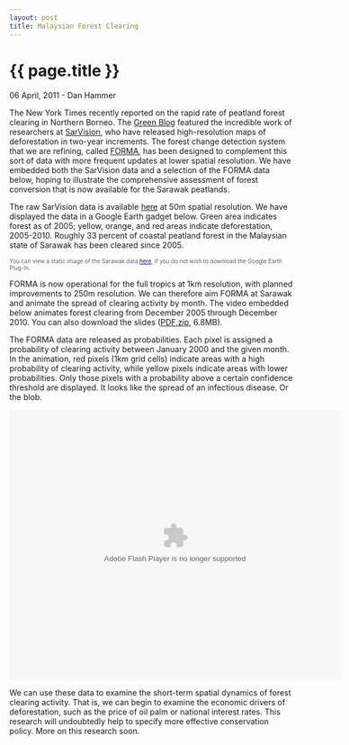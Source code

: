 ```yaml
---
layout: post
title: Malaysian Forest Clearing
---
```


{{ page.title }}
================

<p class="meta">06 April, 2011 - Dan Hammer</p>

The New York Times recently reported on the rapid rate of peatland forest clearing in Northern Borneo. The [Green Blog](http://goo.gl/kq286) featured the incredible work of researchers at [SarVision](http://www.sarvision.nl/), who have released high-resolution maps of deforestation in two-year increments.  The forest change detection system that we are refining, called [FORMA](http://www.cgdev.org/forest), has been designed to complement this sort of data with more frequent updates at lower spatial resolution.  We have embedded both the SarVision data and a selection of the FORMA data below, hoping to illustrate the comprehensive assessment of forest conversion that is now available for the Sarawak peatlands.
</br>

The raw SarVision data is available [here](http://goo.gl/yQfQQ) at 50m spatial resolution.  We have displayed the data in a Google Earth gadget below.  Green area indicates forest as of 2005; yellow, orange, and red areas indicate deforestation, 2005-2010.  Roughly 33 percent of coastal peatland forest in the Malaysian state of Sarawak has been cleared since 2005.
</br> 

<font color="#606060" size="1">You can view a static image of the Sarawak data [<font color="0000FF">here</font>](http://dl.dropbox.com/u/5365589/sarawak-sarvision.png), if you do not wish to download the Google Earth Plug-In.</font>
<script src="http://www.gmodules.com/ig/ifr?url=http://code.google.com/apis/kml/embed/embedkmlgadget.xml&amp;up_kml_url=http%3A%2F%2Fdl.dropbox.com%2Fu%2F5365589%2Fkml%2Ftmp.kml&amp;up_view_mode=earth&amp;up_earth_2d_fallback=0&amp;up_earth_fly_from_space=1&amp;up_earth_show_nav_controls=1&amp;up_earth_show_buildings=0&amp;up_earth_show_terrain=1&amp;up_earth_show_roads=1&amp;up_earth_show_borders=1&amp;up_earth_sphere=earth&amp;up_maps_zoom_out=0&amp;up_maps_default_type=satellite&amp;synd=open&amp;w=579&amp;h=400&amp;title=&amp;border=%23ffffff%7C3px%2C1px+solid+%23999999&amp;output=js"></script>

FORMA is now operational for the full tropics at 1km resolution, with planned improvements to 250m resolution.  We can therefore aim FORMA at Sarawak and animate the spread of clearing activity by month.  The video embedded below animates forest clearing from December 2005 through December 2010.  You can also download the slides ([PDF.zip](http://dl.dropbox.com/u/5365589/sarawak.pdf.zip), 6.8MB).

The FORMA data are released as probabilities.  Each pixel is assigned a probability of clearing activity between January 2000 and the given month.  In the animation, red pixels (1km grid cells) indicate areas with a high probability of clearing activity, while yellow pixels indicate areas with lower probabilities.  Only those pixels with a probability above a certain confidence threshold are displayed.  It looks like the spread of an infectious disease.  Or the blob.

<object width="589" height="480" id="player"><param name="movie" value="http://www.authorstream.com/player.swf?p=939674_634376370339997500&pt=3" /><param name="allowfullscreen" value="true" /><param name="allowScriptAccess" value="always"/><embed src="http://www.authorstream.com/player.swf?p=939674_634376370339997500&pt=3" type="application/x-shockwave-flash" allowscriptaccess="always" allowfullscreen="true" width="589" height="480"></embed></object>

We can use these data to examine the short-term spatial dynamics of forest clearing activity.  That is, we can begin to examine the economic drivers of deforestation, such as the price of oil palm or national interest rates.  This research will undoubtedly help to specify more effective conservation policy.  More on this research soon.
